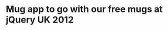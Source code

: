 Mug app to go with our free mugs at jQuery UK 2012
==================================================
